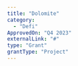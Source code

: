 ```yaml
---
title: "Dolomite"
category:
  - "Defi"
ApprovedOn: "Q4 2023"
externalLink: "#"
type: "Grant"
grantType: "Project"
---
```

